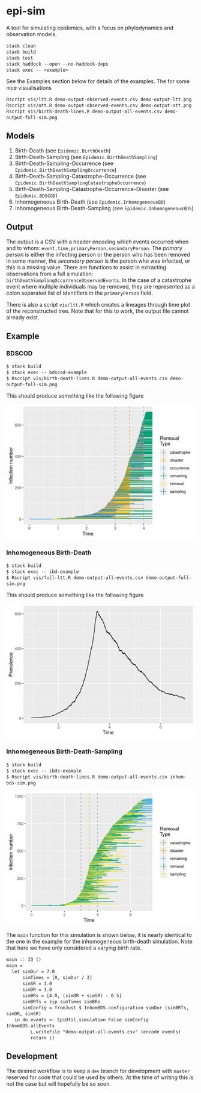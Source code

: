 # epi-sim
A tool for simulating epidemics, with a focus on phylodynamics and observation
models.

```
stack clean
stack build
stack test
stack haddock --open --no-haddock-deps
stack exec -- <example>
```

See the Examples section below for details of the examples. The for some nice
visualisations

```
Rscript vis/ltt.R demo-output-observed-events.csv demo-output-ltt.png
Rscript vis/ott.R demo-output-observed-events.csv demo-output-ott.png
Rscript vis/birth-death-lines.R demo-output-all-events.csv demo-output-full-sim.png
```

## Models

1. Birth-Death (see `Epidemic.BirthDeath`)
2. Birth-Death-Sampling (see `Epidemic.BirthDeathSampling`)
3. Birth-Death-Sampling-Occurrence (see `Epidemic.BirthDeathSamplingOccurrence`)
4. Birth-Death-Sampling-Catastrophe-Occurrence (see `Epidemic.BirthDeathSamplingCatastropheOccurrence`)
5. Birth-Death-Sampling-Catastrophe-Occurrence-Disaster (see `Epidemic.BDSCOD`)
6. Inhomogeneous Birth-Death (see `Epidemic.InhomogeneousBD`)
7. Inhomogeneous Birth-Death-Sampling (see `Epidemic.InhomogeneousBDS`)

## Output

The output is a CSV with a header encoding which events occurred when and to
whom: `event,time,primaryPerson,secondaryPerson`. The *primary person* is either
the infecting person or the person who has been removed in some manner, the
*secondary person* is the person who was infected, or this is a missing value.
There are functions to assist in extracting observations from a full simulation:
`birthDeathSamplingOccurrenceObservedEvents`. In the case of a catastrophe event
where multiple individuals may be removed, they are represented as a colon
separated list of identifiers in the `primaryPerson` field.

There is also a script `vis/ltt.R` which creates a lineages through time plot of
the reconstructed tree. Note that for this to work, the output file cannot
already exist.

## Example

### BDSCOD

```
$ stack build
$ stack exec -- bdscod-example
$ Rscript vis/birth-death-lines.R demo-output-all-events.csv demo-output-full-sim.png
```

This should produce something like the following figure

![](.out/demo-output-full-sim.png)

### Inhomogeneous Birth-Death

```
$ stack build
$ stack exec -- ibd-example
$ Rscript vis/full-ltt.R demo-output-all-events.csv demo-output-full-sim.png
```

This should produce something like the following figure

![](.out/demo-inhomogeneous-birth-death.png)

### Inhomogeneous Birth-Death-Sampling

```
$ stack build
$ stack exec -- ibds-example
$ Rscript vis/birth-death-lines.R demo-output-all-events.csv inhom-bds-sim.png
```

![](.out/inhom-bds-sim.png)

The `main` function for this simulation is shown below, it is nearly identical
to the one in the example for the inhomogeneous birth-death simulation. Note
that here we have only considered a varying birth rate.

```{haskell}
main :: IO ()
main =
  let simDur = 7.0
      simTimes = [0, simDur / 2]
      simSR = 1.0
      simDR = 1.0
      simBRs = [4.0, (simDR + simSR) - 0.5]
      simBRTs = zip simTimes simBRs
      simConfig = fromJust $ InhomBDS.configuration simDur (simBRTs, simDR, simSR)
   in do events <- EpiUtil.simulation False simConfig InhomBDS.allEvents
         L.writeFile "demo-output-all-events.csv" (encode events)
         return ()
```

## Development

The desired workflow is to keep a `dev` branch for development with `master`
reserved for code that could be used by others. At the time of writing this is
not the case but will hopefully be so soon.
